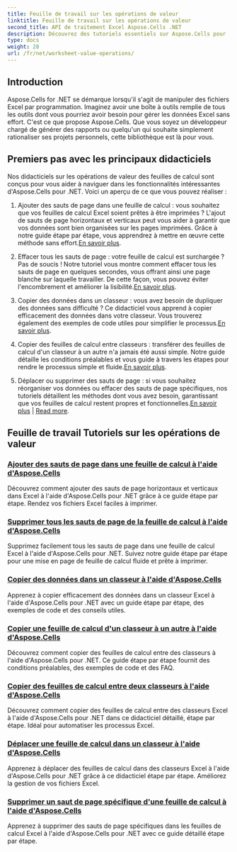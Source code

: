 ```yaml
---
title: Feuille de travail sur les opérations de valeur
linktitle: Feuille de travail sur les opérations de valeur
second_title: API de traitement Excel Aspose.Cells .NET
description: Découvrez des tutoriels essentiels sur Aspose.Cells pour .NET, couvrant les opérations de valeur de feuille de calcul pour améliorer vos projets Excel.
type: docs
weight: 28
url: /fr/net/worksheet-value-operations/
---
```

## Introduction

Aspose.Cells for .NET se démarque lorsqu'il s'agit de manipuler des fichiers Excel par programmation. Imaginez avoir une boîte à outils remplie de tous les outils dont vous pourriez avoir besoin pour gérer les données Excel sans effort. C'est ce que propose Aspose.Cells. Que vous soyez un développeur chargé de générer des rapports ou quelqu'un qui souhaite simplement rationaliser ses projets personnels, cette bibliothèque est là pour vous.

## Premiers pas avec les principaux didacticiels

Nos didacticiels sur les opérations de valeur des feuilles de calcul sont conçus pour vous aider à naviguer dans les fonctionnalités intéressantes d'Aspose.Cells pour .NET. Voici un aperçu de ce que vous pouvez réaliser :

1. Ajouter des sauts de page dans une feuille de calcul : vous souhaitez que vos feuilles de calcul Excel soient prêtes à être imprimées ? L'ajout de sauts de page horizontaux et verticaux peut vous aider à garantir que vos données sont bien organisées sur les pages imprimées. Grâce à notre guide étape par étape, vous apprendrez à mettre en œuvre cette méthode sans effort.[En savoir plus](./add-page-breaks/).

2.  Effacer tous les sauts de page : votre feuille de calcul est surchargée ? Pas de soucis ! Notre tutoriel vous montre comment effacer tous les sauts de page en quelques secondes, vous offrant ainsi une page blanche sur laquelle travailler. De cette façon, vous pouvez éviter l'encombrement et améliorer la lisibilité.[En savoir plus](./clear-all-page-breaks/).

3.  Copier des données dans un classeur : vous avez besoin de dupliquer des données sans difficulté ? Ce didacticiel vous apprend à copier efficacement des données dans votre classeur. Vous trouverez également des exemples de code utiles pour simplifier le processus.[En savoir plus](./copy-data-within-workbook/).

4.  Copier des feuilles de calcul entre classeurs : transférer des feuilles de calcul d'un classeur à un autre n'a jamais été aussi simple. Notre guide détaille les conditions préalables et vous guide à travers les étapes pour rendre le processus simple et fluide.[En savoir plus](./copy-worksheet-between-workbooks/).

5. Déplacer ou supprimer des sauts de page : si vous souhaitez réorganiser vos données ou effacer des sauts de page spécifiques, nos tutoriels détaillent les méthodes dont vous avez besoin, garantissant que vos feuilles de calcul restent propres et fonctionnelles.[En savoir plus](./move-worksheet-within-workbook/) | [Read more](./remove-specific-page-break/).

## Feuille de travail Tutoriels sur les opérations de valeur
### [Ajouter des sauts de page dans une feuille de calcul à l'aide d'Aspose.Cells](./add-page-breaks/)
Découvrez comment ajouter des sauts de page horizontaux et verticaux dans Excel à l'aide d'Aspose.Cells pour .NET grâce à ce guide étape par étape. Rendez vos fichiers Excel faciles à imprimer.
### [Supprimer tous les sauts de page de la feuille de calcul à l'aide d'Aspose.Cells](./clear-all-page-breaks/)
Supprimez facilement tous les sauts de page dans une feuille de calcul Excel à l'aide d'Aspose.Cells pour .NET. Suivez notre guide étape par étape pour une mise en page de feuille de calcul fluide et prête à imprimer.
### [Copier des données dans un classeur à l'aide d'Aspose.Cells](./copy-data-within-workbook/)
Apprenez à copier efficacement des données dans un classeur Excel à l'aide d'Aspose.Cells pour .NET avec un guide étape par étape, des exemples de code et des conseils utiles.
### [Copier une feuille de calcul d'un classeur à un autre à l'aide d'Aspose.Cells](./copy-worksheet-between-workbooks/)
Découvrez comment copier des feuilles de calcul entre des classeurs à l'aide d'Aspose.Cells pour .NET. Ce guide étape par étape fournit des conditions préalables, des exemples de code et des FAQ.
### [Copier des feuilles de calcul entre deux classeurs à l'aide d'Aspose.Cells](./copy-worksheets-between-workbooks/)
Découvrez comment copier des feuilles de calcul entre des classeurs Excel à l'aide d'Aspose.Cells pour .NET dans ce didacticiel détaillé, étape par étape. Idéal pour automatiser les processus Excel.
### [Déplacer une feuille de calcul dans un classeur à l'aide d'Aspose.Cells](./move-worksheet-within-workbook/)
Apprenez à déplacer des feuilles de calcul dans des classeurs Excel à l'aide d'Aspose.Cells pour .NET grâce à ce didacticiel étape par étape. Améliorez la gestion de vos fichiers Excel.
### [Supprimer un saut de page spécifique d'une feuille de calcul à l'aide d'Aspose.Cells](./remove-specific-page-break/)
Apprenez à supprimer des sauts de page spécifiques dans les feuilles de calcul Excel à l'aide d'Aspose.Cells pour .NET avec ce guide détaillé étape par étape.